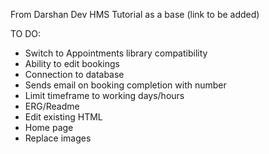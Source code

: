 From Darshan Dev HMS Tutorial as a base (link to be added)

TO DO:
- Switch to Appointments library compatibility
- Ability to edit bookings
- Connection to database
- Sends email on booking completion with number
- Limit timeframe to working days/hours
- ERG/Readme
- Edit existing HTML
- Home page
- Replace images